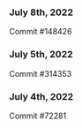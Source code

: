### July 8th, 2022

Commit #148426

### July 5th, 2022

Commit #314353


### July 4th, 2022

Commit #72281
